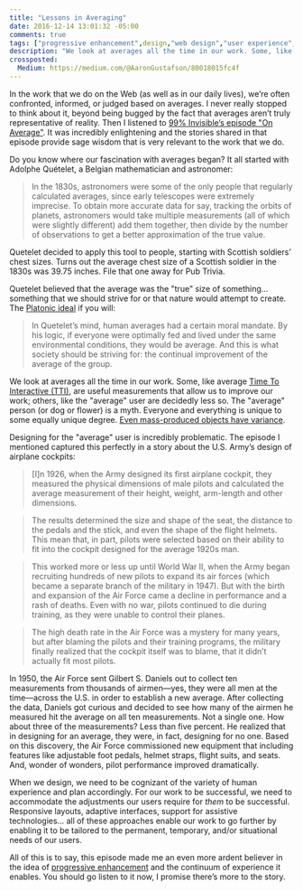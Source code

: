 ```yaml
---
title: "Lessons in Averaging"
date: 2016-12-14 13:01:32 -05:00
comments: true
tags: ["progressive enhancement",design,"web design","user experience",accessibility]
description: "We look at averages all the time in our work. Some, like average Time To Interactive (TTI) for instance, are useful measurements that allow us to improve our work; others, like the “average” user are decidedly less so."
crossposted:
  Medium: https://medium.com/@AaronGustafson/80018015fc4f
---
```


In the work that we do on the Web (as well as in our daily lives), we’re often confronted, informed, or judged based on averages. I never really stopped to think about it, beyond being bugged by the fact that averages aren’t truly representative of reality. Then I listened to [99% Invisible’s episode "On Average"](http://99percentinvisible.org/episode/on-average/). It was incredibly enlightening and the stories shared in that episode provide sage wisdom that is very relevant to the work that we do.

<!-- more -->

Do you know where our fascination with averages began? It all started with Adolphe Quételet, a Belgian mathematician and astronomer:

> In the 1830s, astronomers were some of the only people that regularly calculated averages, since early telescopes were extremely imprecise. To obtain more accurate data for say, tracking the orbits of planets, astronomers would take multiple measurements (all of which were slightly different) add them together, then divide by the number of observations to get a better approximation of the true value.

Quetelet decided to apply this tool to people, starting with Scottish soldiers’ chest sizes. Turns out the average chest size of a Scottish soldier in the 1830s was 39.75 inches. File that one away for Pub Trivia.

Quetelet believed that the average was the "true" size of something… something that we should strive for or that nature would attempt to create. The [Platonic ideal](https://en.wikipedia.org/wiki/Platonic_idealism) if you will:

> In Quetelet’s mind, human averages had a certain moral mandate. By his logic, if everyone were optimally fed and lived under the same environmental conditions, they would be average. And this is what society should be striving for: the continual improvement of the average of the group.

We look at averages all the time in our work. Some, like average [Time To Interactive (TTI)](https://developers.google.com/web/tools/lighthouse/audits/time-to-interactive), are useful measurements that allow us to improve our work; others, like the "average" user are decidedly less so. <span data-quotable>The "average" person (or dog or flower) is a myth. Everyone and everything is unique to some equally unique degree.</span> [Even mass-produced objects have variance](https://en.wikipedia.org/wiki/Factory_second).

Designing for the "average" user is incredibly problematic. The episode I mentioned captured this perfectly in a story about the U.S. Army’s design of airplane cockpits:

> [I]n 1926, when the Army designed its first airplane cockpit, they measured the physical dimensions of male pilots and calculated the average measurement of their height, weight, arm-length and other dimensions.

> The results determined the size and shape of the seat, the distance to the pedals and the stick, and even the shape of the flight helmets. This mean that, in part, pilots were selected based on their ability to fit into the cockpit designed for the average 1920s man.

> This worked more or less up until World War II, when the Army began recruiting hundreds of new pilots to expand its air forces (which became a separate branch of the military in 1947). But with the birth and expansion of the Air Force came a decline in performance and a rash of deaths. Even with no war, pilots continued to die during training, as they were unable to control their planes.

> The high death rate in the Air Force was a mystery for many years, but after blaming the pilots and their training programs, the military finally realized that the cockpit itself was to blame, that it didn’t actually fit most pilots.

In 1950, the Air Force sent Gilbert S. Daniels out to collect ten measurements from thousands of airmen—yes, they were all men at the time—across the U.S. in order to establish a new average. After collecting the data, Daniels got curious and decided to see how many of the airmen he measured hit the average on all ten measurements. Not a single one. How about three of the measurements? Less than five percent. He realized that <span data-quotable>in designing for an average, they were, in fact, designing for no one.</span> Based on this discovery, the Air Force commissioned new equipment that including features like adjustable foot pedals, helmet straps, flight suits, and seats. And, wonder of wonders, pilot performance improved dramatically.

When we design, we need to be cognizant of the variety of human experience and plan accordingly. <span data-quotable>For our work to be successful, we need to accommodate the adjustments our users require for *them* to be successful.</span> Responsive layouts, adaptive interfaces, support for assistive technologies… all of these approaches enable our work to go further by enabling it to be tailored to the permanent, temporary, and/or situational needs of our users.

All of this is to say, this episode made me an even more ardent believer in the idea of [progressive enhancement](http://alistapart.com/article/understandingprogressiveenhancement) and the continuum of experience it enables. You should go listen to it now, I promise there’s more to the story.
